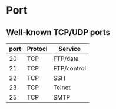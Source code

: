 # Port

## Well-known TCP/UDP ports

| port | Protocl | Service |
|-|-|-|
| 20 | TCP | FTP/data |
| 21 | TCP | FTP/control |
| 22 | TCP | SSH |
| 23 | TCP | Telnet |
| 25 | TCP | SMTP |
